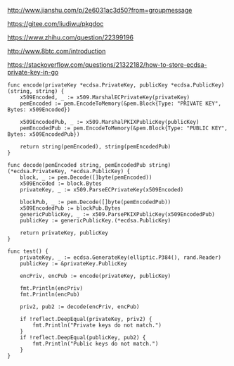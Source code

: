 http://www.jianshu.com/p/2e6031ac3d50?from=groupmessage

https://gitee.com/liudiwu/pkgdoc


https://www.zhihu.com/question/22399196




http://www.8btc.com/introduction


https://stackoverflow.com/questions/21322182/how-to-store-ecdsa-private-key-in-go

```
func encode(privateKey *ecdsa.PrivateKey, publicKey *ecdsa.PublicKey) (string, string) {
    x509Encoded, _ := x509.MarshalECPrivateKey(privateKey)
    pemEncoded := pem.EncodeToMemory(&pem.Block{Type: "PRIVATE KEY", Bytes: x509Encoded})

    x509EncodedPub, _ := x509.MarshalPKIXPublicKey(publicKey)
    pemEncodedPub := pem.EncodeToMemory(&pem.Block{Type: "PUBLIC KEY", Bytes: x509EncodedPub})

    return string(pemEncoded), string(pemEncodedPub)
}

func decode(pemEncoded string, pemEncodedPub string) (*ecdsa.PrivateKey, *ecdsa.PublicKey) {
    block, _ := pem.Decode([]byte(pemEncoded))
    x509Encoded := block.Bytes
    privateKey, _ := x509.ParseECPrivateKey(x509Encoded)

    blockPub, _ := pem.Decode([]byte(pemEncodedPub))
    x509EncodedPub := blockPub.Bytes
    genericPublicKey, _ := x509.ParsePKIXPublicKey(x509EncodedPub)
    publicKey := genericPublicKey.(*ecdsa.PublicKey)

    return privateKey, publicKey
}

func test() {
    privateKey, _ := ecdsa.GenerateKey(elliptic.P384(), rand.Reader)
    publicKey := &privateKey.PublicKey

    encPriv, encPub := encode(privateKey, publicKey)

    fmt.Println(encPriv)
    fmt.Println(encPub)

    priv2, pub2 := decode(encPriv, encPub)

    if !reflect.DeepEqual(privateKey, priv2) {
        fmt.Println("Private keys do not match.")
    }
    if !reflect.DeepEqual(publicKey, pub2) {
        fmt.Println("Public keys do not match.")
    }
}
```
